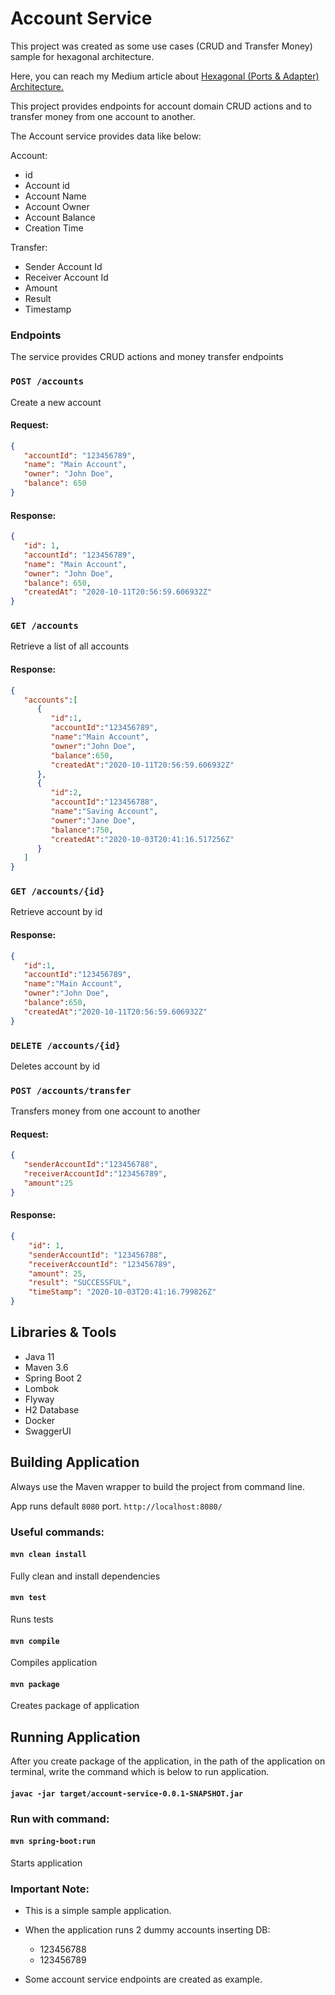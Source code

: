 # Account Service

This project was created as some use cases (CRUD and Transfer Money) sample for hexagonal architecture.

Here, you can reach my Medium article about [Hexagonal (Ports & Adapter) Architecture.](https://medium.com/@TKonuklar/hexagonal-ports-adapters-architecture-e3617bcf00a0)

This project provides endpoints for account domain CRUD actions and to transfer money from one account to another.

The Account service provides data like below:

Account:
* id
* Account id
* Account Name
* Account Owner
* Account Balance
* Creation Time

Transfer:
* Sender Account Id
* Receiver Account Id
* Amount
* Result
* Timestamp


### Endpoints

The service provides CRUD actions and money transfer endpoints

### `POST /accounts`

Create a new account

#### Request:

```json
{
   "accountId": "123456789",
   "name": "Main Account",
   "owner": "John Doe",
   "balance": 650
}
```

#### Response:

```json
{
   "id": 1,
   "accountId": "123456789",
   "name": "Main Account",
   "owner": "John Doe",
   "balance": 650,
   "createdAt": "2020-10-11T20:56:59.606932Z"
}
```

### `GET /accounts`

Retrieve a list of all accounts

#### Response:

```json
{
   "accounts":[
      {
         "id":1,
         "accountId":"123456789",
         "name":"Main Account",
         "owner":"John Doe",
         "balance":650,
         "createdAt":"2020-10-11T20:56:59.606932Z"
      },
      {
         "id":2,
         "accountId":"123456788",
         "name":"Saving Account",
         "owner":"Jane Doe",
         "balance":750,
         "createdAt":"2020-10-03T20:41:16.517256Z"
      }
   ]
}
```

### `GET /accounts/{id}`

Retrieve account by id

#### Response:

```json
{
   "id":1,
   "accountId":"123456789",
   "name":"Main Account",
   "owner":"John Doe",
   "balance":650,
   "createdAt":"2020-10-11T20:56:59.606932Z"
}
```

### `DELETE /accounts/{id}`

Deletes account by id


### `POST /accounts/transfer`

Transfers money from one account to another

#### Request:

```json
{
   "senderAccountId":"123456788",
   "receiverAccountId":"123456789",
   "amount":25
}
```

#### Response:

```json
{
    "id": 1,
    "senderAccountId": "123456788",
    "receiverAccountId": "123456789",
    "amount": 25,
    "result": "SUCCESSFUL",
    "timeStamp": "2020-10-03T20:41:16.799826Z"
}
```

## Libraries & Tools

* Java 11
* Maven 3.6
* Spring Boot 2
* Lombok
* Flyway
* H2 Database
* Docker
* SwaggerUI


## Building Application

Always use the Maven wrapper to build the project from command line.

App runs default `8080` port. `http://localhost:8080/`

### Useful commands:

#### `mvn clean install`
Fully clean and install dependencies
#### `mvn test`
Runs tests
#### `mvn compile`
Compiles application
#### `mvn package`
Creates package of application


## Running Application

After you create package of the application, in the path of the application on terminal, write the command which is below to run application.

#### `javac -jar target/account-service-0.0.1-SNAPSHOT.jar`

### Run with command:

#### `mvn spring-boot:run`
Starts application


### Important Note:
* This is a simple sample application.
* When the application runs 2 dummy accounts inserting DB:
  - 123456788
  - 123456789

* Some account service endpoints are created as example.
